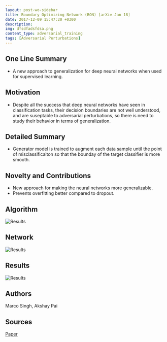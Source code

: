 ```yaml
---
layout: post-wo-sidebar
title: Boundary Optimizing Network (BON) [arXiv Jan 18]
date: 2017-12-09 15:47:20 +0300
description: 
img: dfsdfadsfdsa.png
content_type: adversarial_training
tags: [Adversarial Perturbations]
---
```



## One Line Summary
* A new approach to generalization for deep neural networks when used for supervised learning.

## Motivation
* Despite all the success that deep neural networks have seen in classification tasks, their decision boundaries are not well understood, and are suseptable to adversarial perturbations, so there is need to study their behavior in terms of generalization.

## Detailed Summary
* Generator model is trained to augment each data sample until the point of misclassificaiton so that the bounday of the target classifier is more smooth. 

## Novelty and Contributions
* New approach for making the neural networks more generalizable.
* Prevents overfitting better compared to dropout.

## Algorithm
![Results]({{site.baseurl}}/assets/img/dsfafdsfdasfdsa.png)



## Network
![Results]({{site.baseurl}}/assets/img/dfsdfadsfdsa.png)

## Results
![Results]({{site.baseurl}}/assets/img/fasdfdsdsafadsfdsa.png)


## Authors
Marco Singh, Akshay Pai

## Sources
[Paper](https://arxiv.org/abs/1801.02642)
